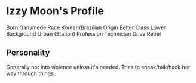 # Izzy Moon's Profile

Born           Ganymede
Race           Korean/Brazilian
Origin         Belter
Class          Lower
Background     Urban (Station)
Profession     Technician
Drive          Rebel

## Personality

Generally not into violence unless it's needed. Tries to sneak/talk/hack her way through things.
